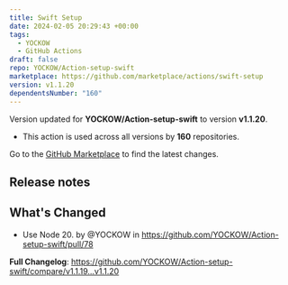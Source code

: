 ```yaml
---
title: Swift Setup
date: 2024-02-05 20:29:43 +00:00
tags:
  - YOCKOW
  - GitHub Actions
draft: false
repo: YOCKOW/Action-setup-swift
marketplace: https://github.com/marketplace/actions/swift-setup
version: v1.1.20
dependentsNumber: "160"
---
```



Version updated for **YOCKOW/Action-setup-swift** to version **v1.1.20**.
- This action is used across all versions by **160** repositories.

Go to the [GitHub Marketplace](https://github.com/marketplace/actions/swift-setup) to find the latest changes.

## Release notes

## What's Changed
* Use Node 20. by @YOCKOW in https://github.com/YOCKOW/Action-setup-swift/pull/78


**Full Changelog**: https://github.com/YOCKOW/Action-setup-swift/compare/v1.1.19...v1.1.20
